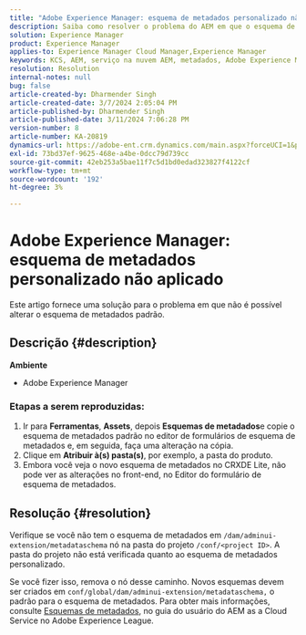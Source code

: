 ```yaml
---
title: "Adobe Experience Manager: esquema de metadados personalizado não aplicado"
description: Saiba como resolver o problema do AEM em que o esquema de metadados personalizado não é aplicado.
solution: Experience Manager
product: Experience Manager
applies-to: Experience Manager Cloud Manager,Experience Manager
keywords: KCS, AEM, serviço na nuvem AEM, metadados, Adobe Experience Manager
resolution: Resolution
internal-notes: null
bug: false
article-created-by: Dharmender Singh
article-created-date: 3/7/2024 2:05:04 PM
article-published-by: Dharmender Singh
article-published-date: 3/11/2024 7:06:28 PM
version-number: 8
article-number: KA-20819
dynamics-url: https://adobe-ent.crm.dynamics.com/main.aspx?forceUCI=1&pagetype=entityrecord&etn=knowledgearticle&id=bb7df1aa-8bdc-ee11-904d-6045bd006d92
exl-id: 73bd37ef-9625-468e-a4be-0dcc79d739cc
source-git-commit: 42eb253a5bae11f7c5d1bd0edad323827f4122cf
workflow-type: tm+mt
source-wordcount: '192'
ht-degree: 3%

---
```


# Adobe Experience Manager: esquema de metadados personalizado não aplicado


Este artigo fornece uma solução para o problema em que não é possível alterar o esquema de metadados padrão.

## Descrição {#description}


<b>Ambiente</b>

- Adobe Experience Manager


### <b>Etapas a serem reproduzidas:</b>

1. Ir para <b>Ferramentas</b>, <b>Assets</b>, depois <b>Esquemas de metadados</b>e copie o esquema de metadados padrão no editor de formulários de esquema de metadados e, em seguida, faça uma alteração na cópia.
2. Clique em <b>Atribuir à(s) pasta(s)</b>, por exemplo, a pasta do produto.
3. Embora você veja o novo esquema de metadados no CRXDE Lite, não pode ver as alterações no front-end, no Editor do formulário de esquema de metadados.



## Resolução {#resolution}


Verifique se você não tem o esquema de metadados em `/dam/adminui-extension/metadataschema` nó na pasta do projeto `/conf/<project ID>`. A pasta do projeto não está verificada quanto ao esquema de metadados personalizado.

Se você fizer isso, remova o nó desse caminho. Novos esquemas devem ser criados em `conf/global/dam/adminui-extension/metadataschema,` o padrão para o esquema de metadados. Para obter mais informações, consulte [Esquemas de metadados](https://experienceleague.adobe.com/docs/experience-manager-cloud-service/content/assets/manage/metadata-schemas.html), no guia do usuário do AEM as a Cloud Service no Adobe Experience League.
